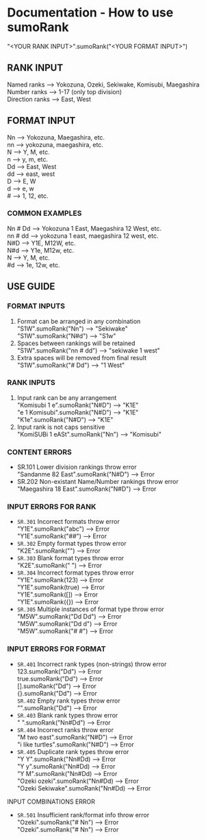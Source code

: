# Documentation - How to use sumoRank
"\<YOUR RANK INPUT>".sumoRank("\<YOUR FORMAT INPUT>")

## RANK INPUT
Named ranks     -->   Yokozuna, Ozeki, Sekiwake, Komisubi, Maegashira<br/>
Number ranks    -->   1-17 (only top division)<br/>
Direction ranks -->   East, West
## FORMAT INPUT
Nn              -->   Yokozuna, Maegashira, etc.<br/>
nn              -->   yokozuna, maegashira, etc.<br/>
N               -->   Y, M, etc.<br/>
n               -->   y, m, etc.<br/>
Dd              -->   East, West<br/>
dd              -->   east, west<br/>
D               -->   E, W<br/>
d               -->   e, w<br/>
\#               -->   1, 12, etc.

### COMMON EXAMPLES 
Nn # Dd         -->   Yokozuna 1 East, Maegashira 12 West, etc.<br/>
nn # dd         -->   yokozuna 1 east, maegashira 12 west, etc.<br/>
N#D             -->   Y1E, M12W, etc.<br/>
N#d             -->   Y1e, M12w, etc.<br/>
N               -->   Y, M, etc.<br/>
#d              -->   1e, 12w, etc.

## USE GUIDE

### FORMAT INPUTS
1.  Format can be arranged in any combination<br/>
    "S1W".sumoRank("Nn")                 --> "Sekiwake"<br/>
    "S1W".sumoRank("N#d")                --> "S1w"<br/>
2.  Spaces between rankings will be retained<br/>
    "S1W".sumoRank("nn # dd")            --> "sekiwake 1 west"<br/>
3.  Extra spaces will be removed from final result<br/>
    "S1W".sumoRank("#   Dd")             --> "1 West"

### RANK INPUTS
1.  Input rank can be any arrangement<br/>
    "Komisubi 1 e".sumoRank("N#D")       --> "K1E"<br/>
    "e 1 Komisubi".sumoRank("N#D")       --> "K1E"<br/>
    "K1e".sumoRank("N#D")                --> "K1E"<br/>
2.  Input rank is not caps sensitive<br/>
    "KomiSUBi 1 eASt".sumoRank("Nn")     --> "Komisubi"

### CONTENT ERRORS
+   SR.101  Lower division rankings throw error<br/>
    "Sandanme 82 East".sumoRank("N#D")   --> Error<br/>
+   SR.202  Non-existant Name/Number rankings throw error<br/>
    "Maegashira 18 East".sumoRank("N#D") --> Error

### INPUT ERRORS FOR RANK
+   `SR.301`  Incorrect formats throw error<br/>
    "Y1E".sumoRank("abc")                --> Error<br/>
    "Y1E".sumoRank("##")                 --> Error<br/>
+   `SR.302`  Empty format types throw error<br/>
    "K2E".sumoRank("")                   --> Error<br/>
+   `SR.303`  Blank format types throw error<br/>
    "K2E".sumoRank("    ")               --> Error<br/>
+   `SR.304`  Incorrect format types throw error<br/>
    "Y1E".sumoRank(123)                  --> Error<br/>
    "Y1E".sumoRank(true)                 --> Error<br/>
    "Y1E".sumoRank([])                   --> Error<br/>
    "Y1E".sumoRank({})                   --> Error<br/>
+   `SR.305`  Multiple instances of format type throw error<br/>
    "M5W".sumoRank("Dd Dd")              --> Error<br/>
    "M5W".sumoRank("Dd d")               --> Error<br/>
    "M5W".sumoRank("# #")                --> Error

### INPUT ERRORS FOR FORMAT
+   `SR.401`  Incorrect rank types (non-strings) throw error<br/>
    123.sumoRank("Dd")                   --> Error<br/>
    true.sumoRank("Dd")                  --> Error<br/>
    [].sumoRank("Dd")                    --> Error<br/>
    {}.sumoRank("Dd")                    --> Error<br/>
    `SR.402`  Empty rank types throw error<br/>
    "".sumoRank("Dd")                    --> Error<br/>
+   `SR.403`  Blank rank types throw error<br/>
    "     ".sumoRank("Nn#Dd")            --> Error<br/>
+   `SR.404`  Incorrect ranks throw error<br/>
    "M two east".sumoRank("N#D")         --> Error<br/>
    "i like turtles".sumoRank("N#D")     --> Error<br/>
+   `SR.405`  Duplicate rank types throw error<br/>
    "Y Y".sumoRank("Nn#Dd)               --> Error<br/>
    "Y y".sumoRank("Nn#Dd)               --> Error<br/>
    "Y M".sumoRank("Nn#Dd)               --> Error<br/>
    "Ozeki ozeki".sumoRank("Nn#Dd)       --> Error<br/>
    "Ozeki Sekiwake".sumoRank("Nn#Dd)    --> Error

INPUT COMBINATIONS ERROR
+   `SR.501`  Insufficient rank/format info throw error<br/>
    "Ozeki".sumoRank("# Nn")             --> Error<br/>
    "Ozeki".sumoRank("# Nn")             --> Error